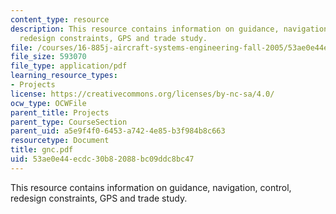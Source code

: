 ```yaml
---
content_type: resource
description: This resource contains information on guidance, navigation, control,
  redesign constraints, GPS and trade study.
file: /courses/16-885j-aircraft-systems-engineering-fall-2005/53ae0e44ecdc30b82088bc09ddc8bc47_gnc.pdf
file_size: 593070
file_type: application/pdf
learning_resource_types:
- Projects
license: https://creativecommons.org/licenses/by-nc-sa/4.0/
ocw_type: OCWFile
parent_title: Projects
parent_type: CourseSection
parent_uid: a5e9f4f0-6453-a742-4e85-b3f984b8c663
resourcetype: Document
title: gnc.pdf
uid: 53ae0e44-ecdc-30b8-2088-bc09ddc8bc47
---
```

This resource contains information on guidance, navigation, control, redesign constraints, GPS and trade study.